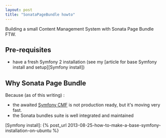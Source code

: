```yaml
---
layout: post
title: "SonataPageBundle howto"
---
```


Building a small Content Management System with Sonata Page Bundle FTW.

## Pre-requisites

  - have a fresh Symfony 2 installation (see my [article for base Symfony install and setup][Symfony install])

## Why Sonata Page Bundle

Because (as of this writing) :

  - the awaited [Symfony CMF][Symfony CMF] is not production ready, but it's moving very fast.
  - the Sonata bundles suite is well integrated and maintained




[Symfony CMF]: http://cmf.symfony.com/

[Symfony install]: {% post_url 2013-08-25-how-to-make-a-base-symfony-installation-on-ubuntu %}
